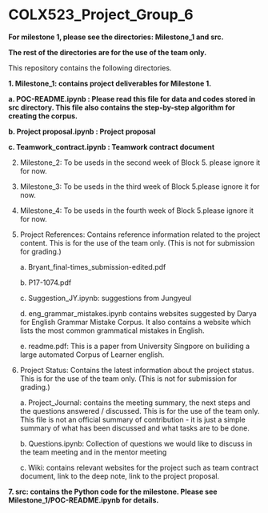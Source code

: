 # COLX523_Project_Group_6

**For milestone 1, please see the directories: Milestone_1 and src.**

**The rest of the directories are for the use of the team only.**

This repository contains the following directories.

**1. Milestone_1: contains project deliverables for Milestone 1.**

   **a. POC-README.ipynb : Please read this file for data and codes stored in src directory. This file also contains the step-by-step algorithm for creating the corpus.**
   
   **b. Project proposal.ipynb : Project proposal**
   
   **c. Teamwork_contract.ipynb : Teamwork contract document**

2) Milestone_2: To be useds in the second week of Block 5. please ignore it for now.

3) Milestone_3: To be useds in the third week of Block 5.please ignore it for now.

4) Milestone_4: To be useds in the fourth week of Block 5.please ignore it for now.

5) Project References: Contains reference information related to the project content. This is for the use of the team only. (This is not for submission for grading.)

    a. Bryant_final-times_submission-edited.pdf 
    
    b. P17-1074.pdf
    
    c. Suggestion_JY.ipynb: suggestions from Jungyeul
    
    d. eng_grammar_mistakes.ipynb contains websites suggested by Darya for English Grammar Mistake Corpus. It also contains a website which lists the most common grammatical mistakes in English.
    
    e. readme.pdf: This is a paper from University Singpore on builiding a large automated Corpus of Learner english.
    
6) Project Status: Contains the latest information about the project status. This is for the use of the team only. (This is not for submission for grading.)

    a. Project_Journal: contains the meeting summary, the next steps and the questions answered / discussed. This is for the use of the team only. This file is not an official summary of contribution - it is just a simple summary of what has been discussed and what tasks are to be done. 

    b. Questions.ipynb: Collection of questions we would like to discuss in the team meeting and in the mentor meeting
    
    c. Wiki: contains relevant websites for the project such as team contract document, link to the deep note, link to the project proposal.
    
**7. src: contains the Python code for the milestone. Please see Milestone_1/POC-README.ipynb for details.**
